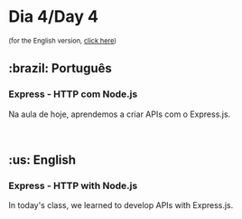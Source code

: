 # Dia 4/Day 4

<small>(for the English version, <a href="#en">click here</a>)</small>

<h2>:brazil: Português</h2>
<h3>Express - HTTP com Node.js</h3>
<p>Na aula de hoje, aprendemos a criar APIs com o Express.js.</p>
<br>

<h2 id="en">:us: English</h2>
<h3>Express - HTTP with Node.js</h3>
<p>In today's class, we learned to develop APIs with Express.js.</p>
